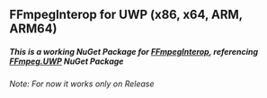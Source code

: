 ## FFmpegInterop for UWP (x86, x64, ARM, ARM64)

##### This is a working NuGet Package for [FFmpegInterop](https://github.com/ionutdanila/FFmpegInterop/), referencing [FFmpeg.UWP](https://www.nuget.org/packages/FFmpeg.UWP) NuGet Package
###### Note: For now it works only on Release